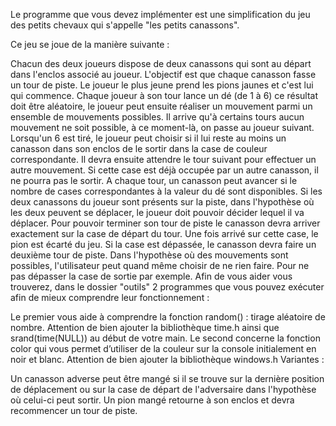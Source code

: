 Le programme que vous devez implémenter est une simplification du jeu des petits chevaux qui s'appelle "les petits canassons".

Ce jeu se joue de la manière suivante :

Chacun des deux joueurs dispose de deux canassons qui sont au départ dans l'enclos associé au joueur. L'objectif est que chaque canasson fasse un tour de piste. Le joueur le plus jeune prend les pions jaunes et c'est lui qui commence.
Chaque joueur à son tour lance un dé (de 1 à 6) ce résultat doit être aléatoire, le joueur peut ensuite réaliser un mouvement parmi un ensemble de mouvements possibles. Il arrive qu'à certains tours aucun mouvement ne soit possible, à ce moment-là, on passe au joueur suivant.
Lorsqu'un 6 est tiré, le joueur peut choisir si il lui reste au moins un canasson dans son enclos de le sortir dans la case de couleur correspondante. Il devra ensuite attendre le tour suivant pour effectuer un autre mouvement. Si cette case est déjà occupée par un autre canasson, il ne pourra pas le sortir.
A chaque tour, un canasson peut avancer si le nombre de cases correspondantes à la valeur du dé sont disponibles. Si les deux canassons du joueur sont présents sur la piste, dans l'hypothèse où les deux peuvent se déplacer, le joueur doit pouvoir décider lequel il va déplacer.
Pour pouvoir terminer son tour de piste le canasson devra arriver exactement sur la case de départ du tour. Une fois arrivé sur cette case, le pion est écarté du jeu. Si la case est dépassée, le canasson devra faire un deuxième tour de piste.
Dans l'hypothèse où des mouvements sont possibles, l'utilisateur peut quand même choisir de ne rien faire. Pour ne pas dépasser la case de sortie par exemple. 
Afin de vous aider vous trouverez, dans le dossier "outils" 2 programmes que vous pouvez exécuter afin de mieux comprendre leur fonctionnement :

Le premier vous aide à comprendre la fonction random() : tirage aléatoire de nombre. Attention de bien ajouter la bibliothèque time.h ainsi que srand(time(NULL)) au début de votre main.
Le second concerne la fonction color qui vous permet d’utiliser de la couleur sur la console initialement en noir et blanc. Attention de bien ajouter la bibliothèque windows.h
Variantes :

Un canasson adverse peut être mangé si il se trouve sur la dernière position de déplacement ou sur la case de départ de l'adversaire dans l'hypothèse où celui-ci peut sortir. Un pion mangé retourne à son enclos et devra recommencer un tour de piste.
 
